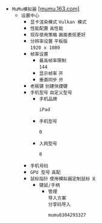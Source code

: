 * `MuMu模拟器` [[mumu.163.com]](https://mumu.163.com/)  
  * `设置中心`  
    * `显卡渲染模式` `Vulkan 模式`  
    * `性能配置` `高性能`  
    * `现存使用策略` `画面表现更好`
    * `分辨率设置` `平板版`  
`1920 x 1080`
    * `帧率设置`
      * `最高帧率限制`  
`144`
      * `显示帧率` `开`
      * `垂直同步` `开`
    * `老板键` `创建快捷键`
    * `手机型号` `自定义型号`
      * `手机品牌`
        ```
        iPad
        ```
      * `手机型号`
        ```
        0
        ```
      * `入网型号`
        ```
        0
        ```
    * `手机号码`
    * `GPU 型号` `高配`
    * `鼠标指针` `使用模拟器定制鼠标` `关`
      * `键鼠/手柄`  
        * `管理`  
`导入方案`  
`分享码导入`
          ```
          mumu8304293327
          ```